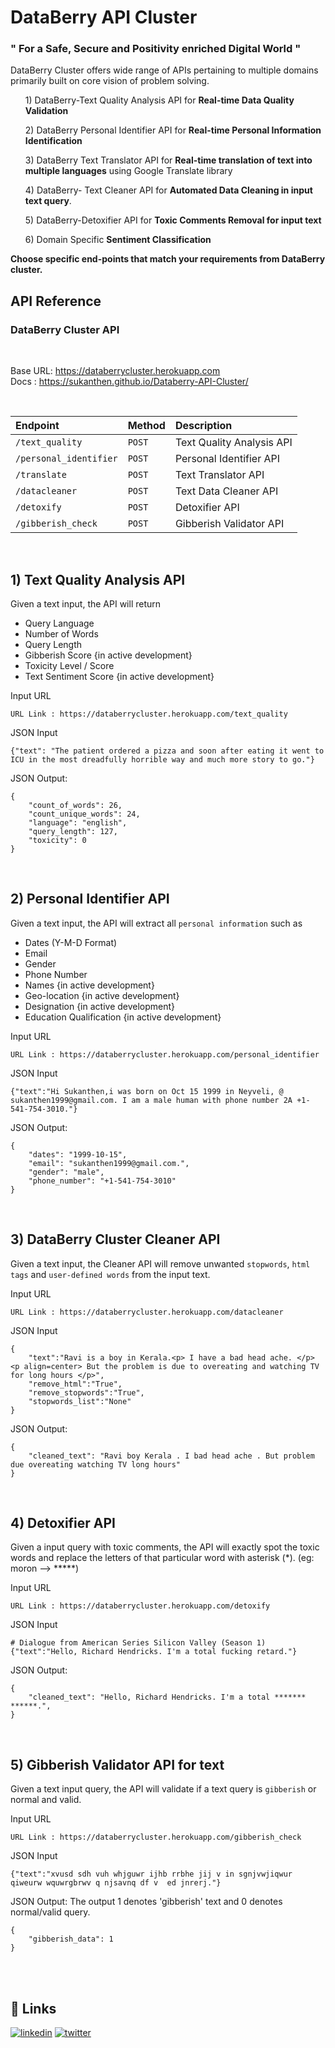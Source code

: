 
# DataBerry API Cluster 
### " For a Safe, Secure and Positivity enriched Digital World "

DataBerry Cluster offers wide range of APIs pertaining to multiple domains primarily built on core vision of problem solving. 

<ol> 1) DataBerry-Text Quality Analysis API for <b>Real-time Data Quality Validation</b> </ol>
<ol> 2) DataBerry Personal Identifier API for <b>Real-time Personal Information Identification</b> </ol>
<ol> 3) DataBerry Text Translator API for <b>Real-time translation of text into multiple languages</b> using Google Translate library </ol>
<ol> 4) DataBerry- Text Cleaner API for <b>Automated Data Cleaning in input text query</b>. </ol>
<ol> 5) DataBerry-Detoxifier API for <b>Toxic Comments Removal for input text</b> </ol>
<ol> 6) Domain Specific <b>Sentiment Classification</b> </ol>

<b> Choose specific end-points that match your requirements from DataBerry cluster. </b>
<br>

## API Reference

### DataBerry Cluster API
<br>

Base URL: https://databerrycluster.herokuapp.com 
<br>
Docs    : https://sukanthen.github.io/Databerry-API-Cluster/

<br>

| Endpoint        | Method   |   Description              |
| :--------       | :------- | :------------------------- |
| `/text_quality` | `POST`   | Text Quality Analysis API |
| `/personal_identifier`| `POST` | Personal Identifier API |
| `/translate` | `POST` | Text Translator API | 
| `/datacleaner` | `POST` | Text Data Cleaner API |
| `/detoxify` | `POST` | Detoxifier API  |
| `/gibberish_check` | `POST` | Gibberish Validator API |

<br>

## 1) Text Quality Analysis API
Given a text input, the API will return 
- Query Language
- Number of Words
- Query Length
- Gibberish Score {in active development}
- Toxicity Level / Score
- Text Sentiment Score {in active development}

Input URL
```console
URL Link : https://databerrycluster.herokuapp.com/text_quality
```

JSON Input
```console
{"text": "The patient ordered a pizza and soon after eating it went to ICU in the most dreadfully horrible way and much more story to go."}
```

JSON Output:
```
{
    "count_of_words": 26,
    "count_unique_words": 24,
    "language": "english",
    "query_length": 127,
    "toxicity": 0
}
```
<br>

## 2) Personal Identifier API
Given a text input, the API will extract all `personal information` such as
- Dates (Y-M-D Format)
- Email
- Gender
- Phone Number
- Names {in active development}
- Geo-location {in active development}
- Designation {in active development}
- Education Qualification {in active development}

Input URL
```console
URL Link : https://databerrycluster.herokuapp.com/personal_identifier
```

JSON Input
```console
{"text":"Hi Sukanthen,i was born on Oct 15 1999 in Neyveli, @ sukanthen1999@gmail.com. I am a male human with phone number 2A +1-541-754-3010."}
```

JSON Output:
```
{
    "dates": "1999-10-15",
    "email": "sukanthen1999@gmail.com.",
    "gender": "male",
    "phone_number": "+1-541-754-3010"
}
```
<br>

## 3) DataBerry Cluster Cleaner API
Given a text input, the Cleaner API will remove unwanted `stopwords`, `html tags` and `user-defined words` from the input text.

Input URL
```console
URL Link : https://databerrycluster.herokuapp.com/datacleaner
```

JSON Input
```console
{
	"text":"Ravi is a boy in Kerala.<p> I have a bad head ache. </p> <p align=center> But the problem is due to overeating and watching TV for long hours </p>",
	"remove_html":"True",
	"remove_stopwords":"True",
	"stopwords_list":"None"
}
```

JSON Output:
```
{
    "cleaned_text": "Ravi boy Kerala . I bad head ache . But problem due overeating watching TV long hours"
}
```
<br>

## 4) Detoxifier API
Given a input query with toxic comments, the API will exactly spot the toxic words and replace the letters of that particular word with asterisk (*). (eg: moron --> *****) 

Input URL
```console
URL Link : https://databerrycluster.herokuapp.com/detoxify
```

JSON Input
```console
# Dialogue from American Series Silicon Valley (Season 1)
{"text":"Hello, Richard Hendricks. I'm a total fucking retard."}
```

JSON Output:
```
{
    "cleaned_text": "Hello, Richard Hendricks. I'm a total ******* ******.",
}
```
<br>

## 5) Gibberish Validator API for text
Given a text input query, the API will validate if a text query is `gibberish` or normal and valid. 

Input URL
```console
URL Link : https://databerrycluster.herokuapp.com/gibberish_check
```

JSON Input
```console
{"text":"xvusd sdh vuh whjguwr ijhb rrbhe jij v in sgnjvwjiqwur  qiweurw wquwrgbrwv q njsavnq df v  ed jnrerj."}
```

JSON Output:
The output 1 denotes 'gibberish' text and 0 denotes normal/valid query.
```
{
    "gibberish_data": 1
}
```
<br>
<br>

## 🔗 Links
[![linkedin](https://img.shields.io/badge/linkedin-0A66C2?style=for-the-badge&logo=linkedin&logoColor=white)](https://www.linkedin.com/in/sukanchamp/)
[![twitter](https://img.shields.io/badge/twitter-1DA1F2?style=for-the-badge&logo=twitter&logoColor=white)](https://twitter.com/sukanthen)


